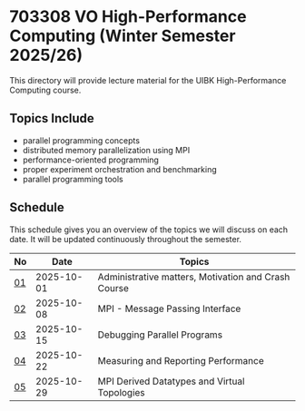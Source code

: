 # 703308 VO High-Performance Computing (Winter Semester 2025/26)

This directory will provide lecture material for the UIBK High-Performance Computing course.

## Topics Include

- parallel programming concepts
- distributed memory parallelization using MPI
- performance-oriented programming
- proper experiment orchestration and benchmarking
- parallel programming tools

## Schedule

This schedule gives you an overview of the topics we will discuss on each date.
It will be updated continuously throughout the semester.

| No                                       | Date       | Topics                                              |
| ---------------------------------------- | ---------- | --------------------------------------------------- |
| [01](01_motivation_and_crash_course.pdf) | 2025-10-01 | Administrative matters, Motivation and Crash Course |
| [02](02_mpi_basics.pdf)                  | 2025-10-08 | MPI - Message Passing Interface                     |
| [03](03_debugging.pdf)                   | 2025-10-15 | Debugging Parallel Programs                         |
| [04](04_measurements.pdf)                | 2025-10-22 | Measuring and Reporting Performance                 |
| [05](05_mpi_advanced.pdf)                | 2025-10-29 | MPI Derived Datatypes and Virtual Topologies        |
